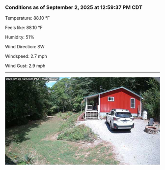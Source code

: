 ### Conditions as of September 2, 2025 at 12:59:37 PM CDT 

Temperature: 88.10 &deg;F

Feels like: 88.10 &deg;F

Humidity: 51%

Wind Direction: SW

Windspeed: 2.7 mph

Wind Gust: 2.9 mph

---

<img src="./images/latest.jpeg"/>

